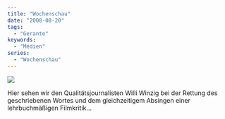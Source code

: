 ```yaml
---
title: "Wochenschau"
date: "2008-08-20"
tags:
  - "Gerante"
keywords:
  - "Medien"
series:
  - "Wochenschau"
---
```


![](/img/codecandies/ZZ518C7DED.jpg)

Hier sehen wir den Qualitätsjournalisten Willi Winzig bei der Rettung des geschriebenen Wortes und dem gleichzeitigem Absingen einer lehrbuchmäßigen Filmkritik…
